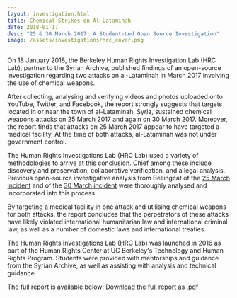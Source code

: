 ```yaml
---
layout: investigation.html
title: Chemical Strikes on Al-Lataminah
date: 2018-01-17
desc: "25 & 30 March 2017: A Student-Led Open Source Investigation"
image: /assets/investigations/hrc_cover.png
---
```

On 18 January 2018, the Berkeley Human Rights Investigation Lab (HRC Lab), partner to the Syrian Archive, published findings of an open-source investigation regarding two attacks on al-Lataminah in March 2017 involving the use of chemical weapons.

After collecting, analysing and verifying videos and photos uploaded onto YouTube, Twitter, and Facebook, the report strongly suggests that targets located in or near the town of al-Lataminah, Syria, sustained chemical weapons attacks on 25 March 2017 and again on 30 March 2017. Moreover, the report finds that attacks on 25 March 2017 appear to have targeted a medical facility. At the time of both attacks, al-Lataminah was not under government control.

The Human Rights Investigations Lab (HRC Lab) used a variety of methodologies to arrive at this conclusion. Chief among these include discovery and preservation, collaborative verification, and a legal analysis. Previous open-source investigative analysis from Bellingcat of the [25 March incident](https://www.bellingcat.com/news/mena/2017/10/09/summary-open-source-evidence-march-25th-2017-chlorine-attack-al-lataminah-hama/) and of the [30 March incident](https://www.bellingcat.com/news/mena/2017/10/26/investigating-march-30-2017-sarin-attack-al-lataminah/) were thoroughly analysed and incorporated into this process.

By targeting a medical facility in one attack and utilising chemical weapons for both attacks, the report concludes that the perpetrators of these attacks have likely violated international humanitarian law and international criminal law, as well as a number of domestic laws and international treaties.

The Human Rights Investigations Lab (HRC Lab) was launched in 2016 as part of the Human Rights Center at UC Berkeley's Technology and Human Rights Program. Students were provided with mentorships and guidance from the Syrian Archive, as well as assisting with analysis and technical guidance.

The full report is available below:
[Download the full report as .pdf](/assets/hama/Syrian_Archive_Hama_Report_Final.pdf)
